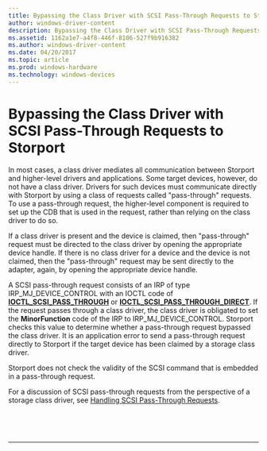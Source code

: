 ```yaml
---
title: Bypassing the Class Driver with SCSI Pass-Through Requests to Storport
author: windows-driver-content
description: Bypassing the Class Driver with SCSI Pass-Through Requests to Storport
ms.assetid: 1162a1e7-a4f8-446f-8106-527f9b916382
ms.author: windows-driver-content
ms.date: 04/20/2017
ms.topic: article
ms.prod: windows-hardware
ms.technology: windows-devices
---
```


# Bypassing the Class Driver with SCSI Pass-Through Requests to Storport


In most cases, a class driver mediates all communication between Storport and higher-level drivers and applications. Some target devices, however, do not have a class driver. Drivers for such devices must communicate directly with Storport by using a class of requests called "pass-through" requests. To use a pass-through request, the higher-level component is required to set up the CDB that is used in the request, rather than relying on the class driver to do so.

If a class driver is present and the device is claimed, then "pass-through" request must be directed to the class driver by opening the appropriate device handle. If there is no class driver for a device and the device is not claimed, then the "pass-through" request may be sent directly to the adapter, again, by opening the appropriate device handle.

A SCSI pass-through request consists of an IRP of type IRP\_MJ\_DEVICE\_CONTROL with an IOCTL code of [**IOCTL\_SCSI\_PASS\_THROUGH**](https://msdn.microsoft.com/library/windows/hardware/ff560519) or [**IOCTL\_SCSI\_PASS\_THROUGH\_DIRECT**](https://msdn.microsoft.com/library/windows/hardware/ff560521). If the request passes through a class driver, the class driver is obligated to set the **MinorFunction** code of the IRP to IRP\_MJ\_DEVICE\_CONTROL. Storport checks this value to determine whether a pass-through request bypassed the class driver. It is an application error to send a pass-through request directly to Storport if the target device has been claimed by a storage class driver.

Storport does not check the validity of the SCSI command that is embedded in a pass-through request.

For a discussion of SCSI pass-through requests from the perspective of a storage class driver, see [Handling SCSI Pass-Through Requests](handling-scsi-pass-through-requests.md).

 

 


--------------------


